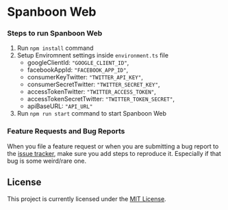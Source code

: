 # Spanboon Web

### Steps to run Spanboon Web

1. Run `npm install` command
2. Setup Enviromnent settings inside `environment.ts` file
    - googleClientId: `"GOOGLE_CLIENT_ID"`,
    - facebookAppId: `"FACEBOOK_APP_ID"`,
    - consumerKeyTwitter: `"TWITTER_API_KEY"`,
    - consumerSecretTwitter: `"TWITTER_SECRET_KEY"`,
    - accessTokenTwitter: `"TWITTER_ACCESS_TOKEN"`,
    - accessTokenSecretTwitter: `"TWITTER_TOKEN_SECRET"`,
    - apiBaseURL: `"API_URL"`
4. Run `npm run start` command to start Spanboon Web


### Feature Requests and Bug Reports
When you file a feature request or when you are submitting a bug report to the [issue tracker](https://github.com/kaogeek/spanboon/issues), make sure you add steps to reproduce it. Especially if that bug is some weird/rare one.

## License
This project is currently licensed under the [MIT License](https://github.com/kaogeek/spanboon/blob/main/LICENSE).
